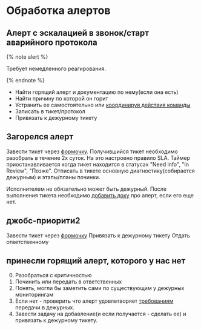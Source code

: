 # Обработка алертов

## Алерт с эскалацией в звонок/старт аварийного протокола
{% note alert %}

Требует немедленного реагирования.

{% endnote %}

- Найти горящий алерт и документацию по нему(если она есть)
- Найти причину по которой он горит
- Устранить ее самостоятельно или [координируя действия команды](./duty-incidents-coordination.md)
- Записать в тикет/протокол
- Привязать к дежурному тикету

## Загорелся алерт
Завести тикет через [формочку](https://forms.yandex-team.ru/surveys/108097/).
Получившийся тикет необходимо разобрать в течение 2х суток. На это настроено правило SLA. Таймер приостанавливается когда тикет находится в статусах "Need info", "In Review", "Позже".
Отписать в тикете основную диагностику(собирается дежурным) и этапы/планы починки.

Исполнителем не обязательно может быть дежурный.
После выполнения тикета необходимо [добавить доку](../reference/alerts/example.md) про алерт, если его еще нет.

## джобс-приорити2
Завести тикет через [формочку](https://forms.yandex-team.ru/surveys/93123/)
Привязать к дежурному тикету
Отдать ответственному

## принесли горящий алерт, которого у нас нет
0. Разобраться с критичностью
1. Починить или передать в ответственных
2. Понять, могли бы заметить сами по существующим у дежурных мониторингам
3. Если нет - проверить что алерт удовлетворяет [требованиям](https://docs.yandex-team.ru/direct-dev/concepts/dev/jobs-monitoring#stages-appduty) передачи в дежурных.
4. Завести задачу на добавление(и если получается - сделать ее) и привязать к дежурному тикету.
